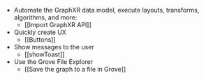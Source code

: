 - Automate the GraphXR data model, execute layouts, transforms, algorithms, and more:
	- [[Import GraphXR API]]
- Quickly create UX
	- [[Buttons]]
- Show messages to the user
	- [[showToast]]
- Use the Grove File Explorer
	- [[Save the graph to a file in Grove]]
